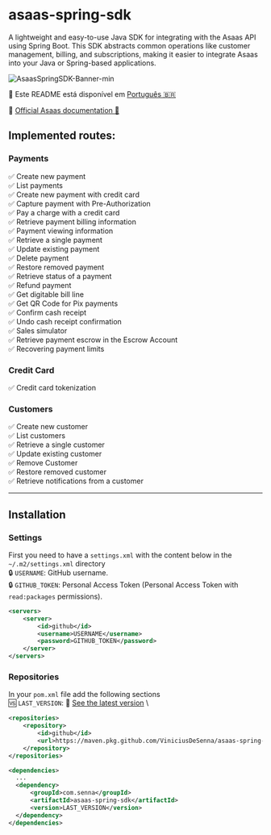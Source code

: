# asaas-spring-sdk
A lightweight and easy-to-use Java SDK for integrating with the Asaas API using Spring Boot.  This SDK abstracts common operations like customer management, billing, and subscriptions, making it easier to integrate Asaas into your Java or Spring-based applications.

![AsaasSpringSDK-Banner-min](https://github.com/user-attachments/assets/6887ca76-f431-4a16-8fcc-3fdd44977e62)

🔄 Este README está disponível em [Português 🇧🇷](README.pt-br.md)

🔗 [Official Asaas documentation 💙](https://docs.asaas.com/)

## Implemented routes:

### Payments
✅ Create new payment \
✅ List payments \
✅ Create new payment with credit card \
✅ Capture payment with Pre-Authorization \
✅ Pay a charge with a credit card \
✅ Retrieve payment billing information \
✅ Payment viewing information \
✅ Retrieve a single payment \
✅ Update existing payment \
✅ Delete payment \
✅ Restore removed payment \
✅ Retrieve status of a payment \
✅ Refund payment \
✅ Get digitable bill line \
✅ Get QR Code for Pix payments \
✅ Confirm cash receipt \
✅ Undo cash receipt confirmation \
✅ Sales simulator \
✅ Retrieve payment escrow in the Escrow Account \
✅ Recovering payment limits 


### Credit Card
✅ Credit card tokenization

### Customers
✅ Create new customer \
✅ List customers \
✅ Retrieve a single customer \
✅ Update existing customer \
✅ Remove Customer \
✅ Restore removed customer \
✅ Retrieve notifications from a customer

---

## Installation

### Settings
First you need to have a `settings.xml` with the content below in the `~/.m2/settings.xml` directory \
🔒 `USERNAME`: GitHub username. \
🔒 `GITHUB_TOKEN`: Personal Access Token (Personal Access Token with `read:packages` permissions).
```xml
<servers>
    <server>
        <id>github</id>
        <username>USERNAME</username>
        <password>GITHUB_TOKEN</password>
    </server>
</servers>
```

### Repositories
In your `pom.xml` file add the following sections \
🆚 `LAST_VERSION`: 🔗 [See the latest version](https://github.com/ViniciusDeSenna/asaas-spring-sdk/packages/2488874) \
```xml
<repositories>
    <repository>
        <id>github</id>
        <url>https://maven.pkg.github.com/ViniciusDeSenna/asaas-spring-sdk</url>
    </repository>
</repositories>

<dependencies>
  ...
  <dependency>
      <groupId>com.senna</groupId>
      <artifactId>asaas-spring-sdk</artifactId>
      <version>LAST_VERSION</version>
  </dependency>
</dependencies>
```
